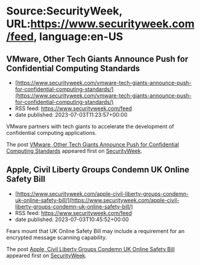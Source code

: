 # Source:SecurityWeek, URL:https://www.securityweek.com/feed, language:en-US

## VMware, Other Tech Giants Announce Push for Confidential Computing Standards
 - [https://www.securityweek.com/vmware-tech-giants-announce-push-for-confidential-computing-standards/](https://www.securityweek.com/vmware-tech-giants-announce-push-for-confidential-computing-standards/)
 - RSS feed: https://www.securityweek.com/feed
 - date published: 2023-07-03T11:23:57+00:00

<p>VMware partners with tech giants to accelerate the development of confidential computing applications.</p>
<p>The post <a href="https://www.securityweek.com/vmware-tech-giants-announce-push-for-confidential-computing-standards/" rel="nofollow">VMware, Other Tech Giants Announce Push for Confidential Computing Standards</a> appeared first on <a href="https://www.securityweek.com" rel="nofollow">SecurityWeek</a>.</p>

## Apple, Civil Liberty Groups Condemn UK Online Safety Bill
 - [https://www.securityweek.com/apple-civil-liberty-groups-condemn-uk-online-safety-bill/](https://www.securityweek.com/apple-civil-liberty-groups-condemn-uk-online-safety-bill/)
 - RSS feed: https://www.securityweek.com/feed
 - date published: 2023-07-03T10:45:52+00:00

<p>Fears mount that UK Online Safety Bill may include a requirement for an encrypted message scanning capability.</p>
<p>The post <a href="https://www.securityweek.com/apple-civil-liberty-groups-condemn-uk-online-safety-bill/" rel="nofollow">Apple, Civil Liberty Groups Condemn UK Online Safety Bill</a> appeared first on <a href="https://www.securityweek.com" rel="nofollow">SecurityWeek</a>.</p>

